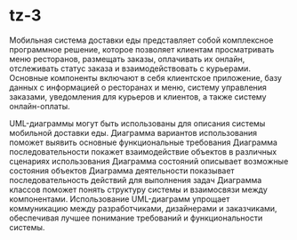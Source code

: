 # tz-3
Мобильная система доставки еды представляет собой комплексное программное решение, которое позволяет клиентам просматривать меню ресторанов, размещать заказы, оплачивать их онлайн, отслеживать статус заказа и взаимодействовать с курьерами. Основные компоненты включают в себя клиентское приложение, базу данных с информацией о ресторанах и меню, систему управления заказами, уведомления для курьеров и клиентов, а также систему онлайн-оплаты.

UML-диаграммы могут быть использованы для описания системы мобильной доставки еды.
Диаграмма вариантов использования поможет выявить основные функциональные требования
Диаграмма последовательности покажет взаимодействие объектов в различных сценариях использования
Диаграмма состояний описывает возможные состояния объектов
Диаграмма деятельности показывает последовательность действий для выполнения задач
Диаграмма классов поможет понять структуру системы и взаимосвязи между компонентами.
Использование UML-диаграмм упрощает коммуникацию между разработчиками, дизайнерами и заказчиками, обеспечивая лучшее понимание требований и функциональности системы.
